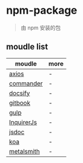 # npm-package

> 由 npm 安装的包

## moudle list

| moudle                        | more |
| ----------------------------- | ---- |
| [axios](./axios.md)           | -    |
| [commander](./commander.md)   | -    |
| [docsify](./docsify.md)       | -    |
| [gitbook](./gitbook.md)       | -    |
| [gulp](./gulp.md)             | -    |
| [InquirerJs](./InquirerJs.md) | -    |
| [jsdoc](./jsdoc.md)           | -    |
| [koa](./koa.md)               | -    |
| [metalsmith](./metalsmith.md) | -    |
